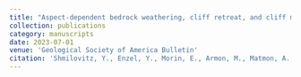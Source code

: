 ```yaml
---
title: "Aspect-dependent bedrock weathering, cliff retreat, and cliff morphology in a hyperarid environment"
collection: publications
category: manuscripts
date: 2023-07-01
venue: 'Geological Society of America Bulletin'
citation: 'Shmilovitz, Y., Enzel, Y., Morin, E., Armon, M., Matmon, A., Mushkin, A., ... & Haviv, I. (2023). Aspect-dependent bedrock weathering, cliff retreat, and cliff morphology in a hyperarid environment. Bulletin, 135(7-8), 1955-1966.'
---
```

